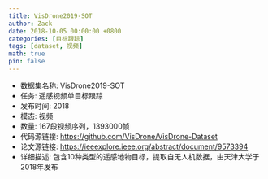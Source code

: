 ```yaml
---
title: VisDrone2019-SOT
author: Zack
date: 2018-10-05 00:00:00 +0800
categories: [目标跟踪]
tags: [dataset, 视频]
math: true
pin: false
---
```

- 数据集名称: VisDrone2019-SOT
- 任务: 遥感视频单目标跟踪
- 发布时间: 2018
- 模态: 视频
- 数量: 167段视频序列，1393000帧
- 代码源链接: https://github.com/VisDrone/VisDrone-Dataset
- 论文源链接: https://ieeexplore.ieee.org/abstract/document/9573394
- 详细描述: 包含10种类型的遥感地物目标，提取自无人机数据，由天津大学于2018年发布
